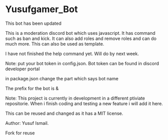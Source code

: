 # Yusufgamer_Bot
This bot has been updated

This is a moderation discord bot which uses javascript. It has command such as ban and kick. It can also add roles and remove roles and can do much more. This can also be used as template.

I have not finished the help command yet. Will do by next week.

Note: put your bot token in config.json. Bot token can be found in discord developer portal

in package.json change the part which says bot name

The prefix for the bot is &

Note: This project is currently in development in a different ptiviate repositorie. When i finish coding and testing a new feature i will add it here. 

This can be reused and changed as it has a MIT license.

Author: Yusuf Ismail.

Fork for reuse
